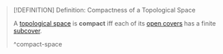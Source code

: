 >[!DEFINITION] Definition: Compactness of a Topological Space
>
>A [topological space](../Topological%20Spaces/Topological%20Space.md) is **compact** iff each of its [open covers](Open%20Cover.md) has a finite [subcover](Subcover.md).
>
>^compact-space
>